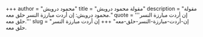 +++
author = "محمود درويش"
title = "مقولة محمود درويش"
description = "مقولة محمود درويش: إن أردت مبارزة النسر حلق معه."
quote = '''إن أردت مبارزة النسر حلق معه.'''
slug = "إن-أردت-مبارزة-النسر-حلق-معه"
+++
إن أردت مبارزة النسر حلق معه.
